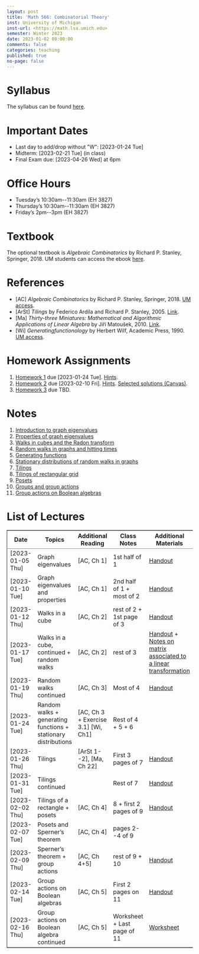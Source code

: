 ```yaml
---
layout: post
title: 'Math 566: Combinatorial Theory'
inst: University of Michigan
inst-url: <https://math.lsa.umich.edu>
semester: Winter 2023
date: 2023-01-02 08:00:00
comments: false
categories: teaching
published: true
no-page: false 
---
```



# Syllabus

The syllabus can be found [here](https://www.dropbox.com/s/z8wtkly0ig1c4gx/23W-Math566-Syllabus.pdf?dl=0).


# Important Dates

-   Last day to add/drop without "W": <span class="timestamp-wrapper"><span class="timestamp">[2023-01-24 Tue] </span></span>
-   Midterm: <span class="timestamp-wrapper"><span class="timestamp">[2023-02-21 Tue] </span></span> (in class)
-   Final Exam due: <span class="timestamp-wrapper"><span class="timestamp">[2023-04-26 Wed] </span></span> at 6pm


# Office Hours

-   Tuesday’s 10:30am--11:30am (EH 3827)
-   Thursday’s 10:30am--11:30am (EH 3827)
-   Friday’s 2pm--3pm (EH 3827)


# Textbook

The optional textbook is *Algebraic Combinatorics* by Richard P. Stanley, Springer, 2018. UM students can access the ebook [here](https://link-springer-com.proxy.lib.umich.edu/book/10.1007/978-1-4614-6998-8).


# References

-   [AC] *Algebraic Combinatorics* by Richard P. Stanley, Springer, 2018. [UM access](https://link-springer-com.proxy.lib.umich.edu/book/10.1007/978-1-4614-6998-8).
-   [ArSt] *Tilings* by Federico Ardila and Richard P. Stanley, 2005. [Link](https://arxiv.org/pdf/math/0501170v2.pdf).
-   [Ma] *Thirty-three Miniatures: Mathematical and Algorithmic Applications of Linear Algebra* by Jiří Matoušek, 2010. [Link](https://kam.mff.cuni.cz/~matousek/stml-53-matousek-1.pdf).
-   [Wi] *Generatingfunctionology* by Herbert Wilf, Academic Press, 1990. [UM access](https://mgetit.lib.umich.edu/resolve?ctx_enc=info:ofi/enc:UTF-8&ctx_id=10_1&ctx_tim=2023-01-24%2013:37:42&ctx_ver=Z39.88-2004&url_ctx_fmt=info:ofi/fmt:kev:mtx:ctx&url_ver=Z39.88-2004&rfr_id=info:sid/primo.exlibrisgroup.com-askewsholts&rft_val_fmt=info:ofi/fmt:kev:mtx:book&rft.genre=book&rft.btitle=Generatingfunctionology&rft.au=Wilf%2C+Herbert+S&rft.date=2014-05-10&rft.isbn=9780127519555&rft.eisbn=9781483276632&rft.pub=Academic+Press&rft_dat=%3Caskewsholts%3E9781483276632%3C/askewsholts%3E&svc_dat=viewit).


# Homework Assignments

1.  [Homework 1](https://www.dropbox.com/s/ot0rjo5t5j4akp8/Math566-Homework1.pdf?dl=0) due <span class="timestamp-wrapper"><span class="timestamp">[2023-01-24 Tue]</span></span>. [Hints](https://www.dropbox.com/s/3i0apvpt0ewexqn/Math566-Hints-Homework1.pdf?dl=0).
2.  [Homework 2](https://www.dropbox.com/s/t62lfokbjivn99k/Math566-Homework2.pdf?dl=0) due <span class="timestamp-wrapper"><span class="timestamp">[2023-02-10 Fri]</span></span>. [Hints](https://www.dropbox.com/s/gm9h6qpf4n3jn0g/Math566-Hints-Homework2.pdf?dl=0). [Selected solutions (Canvas)](https://umich.instructure.com/courses/573804/files/29696084?module_item_id=2883468).
3.  [Homework 3](https://www.dropbox.com/s/fdzej8a5uxvfxjc/Math566-Homework3.pdf?dl=0) due TBD.


# Notes

1.  [Introduction to graph eigenvalues](https://www.dropbox.com/s/vpgsrrjntn2dufw/1-Intro%20and%20graph%20eigenvalues.pdf?dl=0)
2.  [Properties of graph eigenvalues](https://www.dropbox.com/s/srsn0ndbyxvbfeg/2-Properties%20of%20graph%20eigenvalues.pdf?dl=0)
3.  [Walks in cubes and the Radon transform](https://www.dropbox.com/s/to6mfm8jt9m4u34/3-Walks%20in%20cubes%20and%20the%20Radon%20transform.pdf?dl=0)
4.  [Random walks in graphs and hitting times](https://www.dropbox.com/s/iygehe250mz2idd/4-Random%20Walks%20and%20hitting%20times.pdf?dl=0)
5.  [Generating functions](https://www.dropbox.com/s/77c9z50n692vn7t/5-Generating%20functions.pdf?dl=0)
6.  [Stationary distributions of random walks in graphs](https://www.dropbox.com/s/i0vvhk8h6wl9ff4/6-Stationary%20distributions.pdf?dl=0)
7.  [Tilings](https://www.dropbox.com/s/2uv62w61s225k6n/7-Tilings.pdf?dl=0)
8.  [Tilings of rectangular grid](https://www.dropbox.com/s/pabj1u73akynmg4/8-Tilings%20of%20a%20rectangular%20grid.pdf?dl=0)
9.  [Posets](https://www.dropbox.com/s/k5sjt43b8yi2gze/9-Posets%20and%20Sperner%20property.pdf?dl=0)
10. [Groups and group actions](https://www.dropbox.com/s/5nkvek315dp5wl8/10-Some%20group%20theory.pdf?dl=0)
11. [Group actions on Boolean algebras](https://www.dropbox.com/s/k7k43jbjse8x2wp/11-Group%20actions%20on%20Boolean%20algebras.pdf?dl=0)


# List of Lectures

<table border="2" cellspacing="0" cellpadding="6" rules="groups" frame="hsides">


<colgroup>
<col  class="org-left" />

<col  class="org-left" />

<col  class="org-left" />

<col  class="org-left" />

<col  class="org-left" />
</colgroup>
<thead>
<tr>
<th scope="col" class="org-left">Date</th>
<th scope="col" class="org-left">Topics</th>
<th scope="col" class="org-left">Additional Reading</th>
<th scope="col" class="org-left">Class Notes</th>
<th scope="col" class="org-left">Additional Materials</th>
</tr>
</thead>

<tbody>
<tr>
<td class="org-left"><span class="timestamp-wrapper"><span class="timestamp">[2023-01-05 Thu]</span></span></td>
<td class="org-left">Graph eigenvalues</td>
<td class="org-left">[AC, Ch 1]</td>
<td class="org-left">1st half of 1</td>
<td class="org-left"><a href="https://www.dropbox.com/s/e48jap0qgz0kihb/20230105-Math566-Worksheet1.pdf?dl=0">Handout</a></td>
</tr>


<tr>
<td class="org-left"><span class="timestamp-wrapper"><span class="timestamp">[2023-01-10 Tue]</span></span></td>
<td class="org-left">Graph eigenvalues and properties</td>
<td class="org-left">[AC, Ch 1]</td>
<td class="org-left">2nd half of 1 + most of 2</td>
<td class="org-left"><a href="https://www.dropbox.com/s/9cvlpzz1925f1qt/20230110-Math566-Worksheet2.pdf?dl=0">Handout</a></td>
</tr>


<tr>
<td class="org-left"><span class="timestamp-wrapper"><span class="timestamp">[2023-01-12 Thu]</span></span></td>
<td class="org-left">Walks in a cube</td>
<td class="org-left">[AC, Ch 2]</td>
<td class="org-left">rest of 2 + 1st page of 3</td>
<td class="org-left"><a href="https://www.dropbox.com/s/14raxpk1r77n31u/20230112-Math566-Worksheet3.pdf?dl=0">Handout</a></td>
</tr>


<tr>
<td class="org-left"><span class="timestamp-wrapper"><span class="timestamp">[2023-01-17 Tue]</span></span></td>
<td class="org-left">Walks in a cube, continued + random walks</td>
<td class="org-left">[AC, Ch 2]</td>
<td class="org-left">rest of 3</td>
<td class="org-left"><a href="https://www.dropbox.com/s/o3t582utcc0q0wp/20230117-Math566-Worksheet4.pdf?dl=0">Handout</a> + <a href="https://github.com/ghseeli/math417-w22-notes/blob/main/20220218-The%20matrix%20of%20a%20linear%20transformation%20between%20linear%20spaces.pdf?raw=true">Notes on matrix associated to a linear transformation</a></td>
</tr>


<tr>
<td class="org-left"><span class="timestamp-wrapper"><span class="timestamp">[2023-01-19 Thu]</span></span></td>
<td class="org-left">Random walks continued</td>
<td class="org-left">[AC, Ch 3]</td>
<td class="org-left">Most of 4</td>
<td class="org-left"><a href="https://www.dropbox.com/s/tf2opn97s0zvm28/20230119-Math566-Worksheet5.pdf?dl=0">Handout</a></td>
</tr>


<tr>
<td class="org-left"><span class="timestamp-wrapper"><span class="timestamp">[2023-01-24 Tue]</span></span></td>
<td class="org-left">Random walks + generating functions + stationary distributions</td>
<td class="org-left">[AC, Ch 3 + Exercise 3.1] [Wi, Ch1]</td>
<td class="org-left">Rest of 4 + 5 + 6</td>
<td class="org-left">&#xa0;</td>
</tr>


<tr>
<td class="org-left"><span class="timestamp-wrapper"><span class="timestamp">[2023-01-26 Thu]</span></span></td>
<td class="org-left">Tilings</td>
<td class="org-left">[ArSt 1--2], [Ma, Ch 22]</td>
<td class="org-left">First 3 pages of 7</td>
<td class="org-left"><a href="https://www.dropbox.com/s/ph2ohk90rzc249c/20230126-Math566-Worksheet6.pdf?dl=0">Handout</a></td>
</tr>


<tr>
<td class="org-left"><span class="timestamp-wrapper"><span class="timestamp">[2023-01-31 Tue]</span></span></td>
<td class="org-left">Tilings continued</td>
<td class="org-left">&#xa0;</td>
<td class="org-left">Rest of 7</td>
<td class="org-left"><a href="https://www.dropbox.com/s/dozcdizpgzy3oah/20230131-Math566-Worksheet7.pdf?dl=0">Handout</a></td>
</tr>


<tr>
<td class="org-left"><span class="timestamp-wrapper"><span class="timestamp">[2023-02-02 Thu]</span></span></td>
<td class="org-left">Tilings of a rectangle + posets</td>
<td class="org-left">[AC, Ch 4]</td>
<td class="org-left">8 + first 2 pages of 9</td>
<td class="org-left"><a href="https://www.dropbox.com/s/39waicl7wk6fu74/20230202-Math566-Worksheet8.pdf?dl=0">Handout</a></td>
</tr>


<tr>
<td class="org-left"><span class="timestamp-wrapper"><span class="timestamp">[2023-02-07 Tue]</span></span></td>
<td class="org-left">Posets and Sperner’s theorem</td>
<td class="org-left">[AC, Ch 4]</td>
<td class="org-left">pages 2--4 of 9</td>
<td class="org-left">&#xa0;</td>
</tr>


<tr>
<td class="org-left"><span class="timestamp-wrapper"><span class="timestamp">[2023-02-09 Thu]</span></span></td>
<td class="org-left">Sperner’s theorem + group actions</td>
<td class="org-left">[AC, Ch 4+5]</td>
<td class="org-left">rest of 9 + 10</td>
<td class="org-left"><a href="https://www.dropbox.com/s/rz29xwu43emun72/20230209-Math566-Worksheet9.pdf?dl=0">Handout</a></td>
</tr>


<tr>
<td class="org-left"><span class="timestamp-wrapper"><span class="timestamp">[2023-02-14 Tue]</span></span></td>
<td class="org-left">Group actions on Boolean algebras</td>
<td class="org-left">[AC, Ch 5]</td>
<td class="org-left">First 2 pages on 11</td>
<td class="org-left"><a href="https://www.dropbox.com/s/b4jk6jj5dh65pg5/20230214-Math566-Worksheet10.pdf?dl=0">Handout</a></td>
</tr>


<tr>
<td class="org-left"><span class="timestamp-wrapper"><span class="timestamp">[2023-02-16 Thu]</span></span></td>
<td class="org-left">Group actions on Boolean algebra continued</td>
<td class="org-left">[AC, Ch 5]</td>
<td class="org-left">Worksheet + Last page of 11</td>
<td class="org-left"><a href="https://www.dropbox.com/s/1kbgn443gejowdg/20230216-Math566-Worksheet11.pdf?dl=0">Worksheet</a></td>
</tr>
</tbody>
</table>

